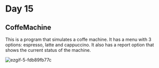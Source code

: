 # Day 15

## CoffeMachine
This is a program that simulates a coffe machine. 
It has a menu with 3 options: espresso, latte and cappuccino.
It also has a report option that shows the current status of the machine.


![ezgif-5-fdb89fb77c](https://user-images.githubusercontent.com/104169955/222514892-cc0af261-7e66-476c-9353-38a94ede9325.gif)